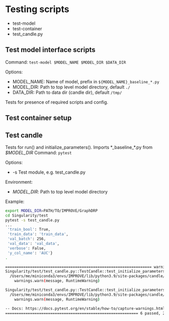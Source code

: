 # Testing scripts

- test-model
- test-container
- test_candle.py

## Test model interface scripts

Command: `test-model $MODEL_NAME $MODEL_DIR $DATA_DIR`

Options:
- MODEL_NAME: Name of model, prefix in `${MODEL_NAME}_baseline_*.py`
- MODEL_DIR: Path to top level model directory, default `./`
- DATA_DIR: Path to data dir (candle dir), default `/tmp/`

Tests for presence of required scripts and config.

## Test container setup

## Test candle


Tests for run() and initialize_parameters(). Imports \*\_baseline\_\*.py from *$MODEL_DIR*
Command: `pytest`

Options:
- -s Test module, e.g. test_candle.py

Environment:
- *MODEL_DIR*: Path to top level model directory

Example:
```bash
export MODEL_DIR=PATH/TO/IMPROVE/GraphDRP
cd Singularity/test
pytest -s test_candle.py
...
 'train_bool': True,
 'train_data': 'train_data',
 'val_batch': 256,
 'val_data': 'val_data',
 'verbose': False,
 'y_col_name': 'AUC'}
.

================================================================= warnings summary ==================================================================
Singularity/test/test_candle.py::TestCandle::test_initialize_parameters_type
  /Users/me/miniconda3/envs/IMPROVE/lib/python3.9/site-packages/candle/parsing_utils.py:742: RuntimeWarning: These keywords used in the configuration file are not defined in CANDLE: ['cache_subdir']
    warnings.warn(message, RuntimeWarning)

Singularity/test/test_candle.py::TestCandle::test_initialize_parameters_type
  /Users/me/miniconda3/envs/IMPROVE/lib/python3.9/site-packages/candle/file_utils.py:217: RuntimeWarning: Path: /tmp/GraphDRP/Output/EXP000/RUN000 already exists... overwriting.
    warnings.warn(message, RuntimeWarning)

-- Docs: https://docs.pytest.org/en/stable/how-to/capture-warnings.html
=========================================================== 6 passed, 2 warnings in 1.88s ===========================================================
```


